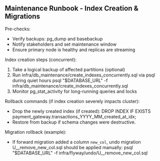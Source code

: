 
Maintenance Runbook - Index Creation & Migrations
-------------------------------------------------

Pre-checks:
- Verify backups: pg_dump and basebackup
- Notify stakeholders and set maintenance window
- Ensure primary node is healthy and replicas are streaming

Index creation steps (concurrent):
1. Take a logical backup of affected partitions (optional)
2. Run infra/db_maintenance/create_indexes_concurrently.sql via psql during quiet hours
   psql "$DATABASE_URL" -f infra/db_maintenance/create_indexes_concurrently.sql
3. Monitor pg_stat_activity for long-running queries and locks

Rollback commands (if index creation severely impacts cluster):
- Drop the newly created index (if created):
  DROP INDEX IF EXISTS payment_gateway.transactions_YYYY_MM_created_at_idx;
- Restore from backup if schema changes were destructive.

Migration rollback (example):
- If forward migration added a column `new_col`, undo migration U__remove_new_col.sql should be applied manually:
  psql "$DATABASE_URL" -f infra/flyway/undo/U__remove_new_col.sql
